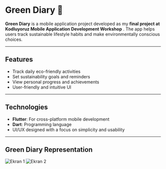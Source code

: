 # Green Diary 🌱

**Green Diary** is a mobile application project developed as my **final project at Kodluyoruz Mobile Application Development Workshop** . The app helps users track sustainable lifestyle habits and make environmentally conscious choices.

---

## Features
- Track daily eco-friendly activities
- Set sustainability goals and reminders
- View personal progress and achievements
- User-friendly and intuitive UI

---

## Technologies
- **Flutter**: For cross-platform mobile development
- **Dart**: Programming language
- UI/UX designed with a focus on simplicity and usability

---

## Green Diary Representation
![Ekran 1](./screenshots/1.jpg)
![Ekran 2](./screenshots/2.jpg)


